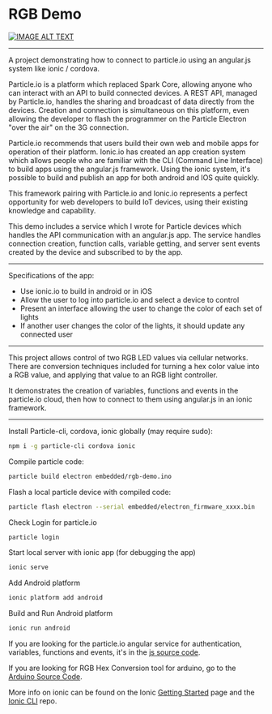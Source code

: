 RGB Demo
=====================
[![IMAGE ALT TEXT](http://img.youtube.com/vi/E2Nmnc8KeSM/0.jpg)](http://www.youtube.com/watch?v=E2Nmnc8KeSM "Demonstration of RGB Controller")
____
A project demonstrating how to connect to particle.io using an angular.js system like ionic / cordova.

Particle.io is a platform which replaced Spark Core, allowing anyone who can interact with an API to build connected devices. A REST API, managed by Particle.io, handles the sharing and broadcast of data directly from the devices. Creation and connection is simultaneous on this platform, even allowing the developer to flash the programmer on the Particle Electron "over the air" on the 3G connection.

Particle.io recommends that users build their own web and mobile apps for operation of their platform. Ionic.io has created an app creation system which allows people who are familiar with the CLI (Command Line Interface) to build apps using the angular.js framework. Using the ionic system, it's possible to build and publish an app for both android and IOS quite quickly.

This framework pairing with Particle.io and Ionic.io represents a perfect opportunity for web developers to build IoT devices, using their existing knowledge and capability.

This demo includes a service which I wrote for Particle devices which handles the API communication with an angular.js app. The service handles connection creation, function calls, variable getting, and server sent events created by the device and subscribed to by the app.
____
Specifications of the app:
* Use ionic.io to build in android or in iOS
* Allow the user to log into particle.io and select a device to control
* Present an interface allowing the user to change the color of each set of lights
* If another user changes the color of the lights, it should update any connected user
____

This project allows control of two RGB LED values via cellular networks. There are conversion techniques included for turning a hex color value into a RGB value, and applying that value to an RGB light controller.


It demonstrates the creation of variables, functions and events in the particle.io cloud, then how to connect to them using angular.js in an ionic framework.
____

Install Particle-cli, cordova, ionic globally (may require sudo):
```bash
npm i -g particle-cli cordova ionic
```

Compile particle code:
```bash
particle build electron embedded/rgb-demo.ino
```

Flash a local particle device with compiled code:
```bash
particle flash electron --serial embedded/electron_firmware_xxxx.bin
```

Check Login for particle.io
```bash
particle login
```

Start local server with ionic app (for debugging the app)
```bash
ionic serve
```

Add Android platform
```bash
ionic platform add android
```

Build and Run Android platform
```bash
ionic run android
```

If you are looking for the particle.io angular service for authentication, variables, functions and events, it's in the [js source code](https://github.com/thebelin/rgb-demo/blob/master/www/js/services.js).

If you are looking for RGB Hex Conversion tool for arduino, go to the [Arduino Source Code](https://github.com/thebelin/rgb-demo/blob/master/embedded/rgb-demo.ino).


More info on ionic can be found on the Ionic [Getting Started](http://ionicframework.com/getting-started) page and the [Ionic CLI](https://github.com/driftyco/ionic-cli) repo.

